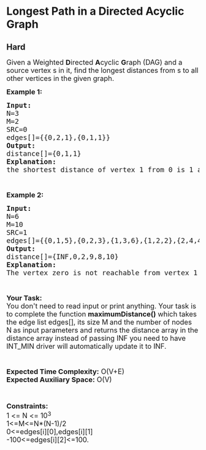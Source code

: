 # Longest Path in a Directed Acyclic Graph
## Hard 
<div class="problem-statement">
                <p></p><p><span style="font-size:18px">Given a Weighted&nbsp;<strong>D</strong>irected&nbsp;<strong>A</strong>cyclic&nbsp;<strong>G</strong>raph (DAG) and a source vertex s in it, find the longest distances from s to all other vertices in the given graph.</span></p>

<p><strong><span style="font-size:18px">Example 1:</span></strong></p>

<pre><span style="font-size:18px"><strong>Input:</strong>
N=3
M=2
SRC=0
edges[]={{0,2,1},{0,1,1}}
<strong>Output:</strong>
distance[]={0,1,1}
<strong>Explanation:</strong>
the shortest distance of vertex 1 from 0 is 1 and that of two is also 1.</span></pre>

<p>&nbsp;</p>

<p><strong><span style="font-size:18px">Example 2:</span></strong></p>

<pre><span style="font-size:18px"><strong>Input:</strong>
N=6
M=10
SRC=1
edges[]={{0,1,5},{0,2,3},{1,3,6},{1,2,2},{2,4,4},{2,5,2},{2,3,7},{3,5,1},{3,4,-1},{4,5,-2}}
<strong>Output:</strong>
distance[]={INF,0,2,9,8,10}
<strong>Explanation:</strong>
The vertex zero is not reachable from vertex 1 so its distance is INF, for 2 it is 2, for 3 it is 9, the same goes for 4 and 5.</span></pre>

<p>&nbsp;</p>

<p><span style="font-size:18px"><strong>Your Task:</strong><br>
You don't need to read input or print anything. Your task is to complete the function <strong>maximumDistance()</strong>&nbsp;which takes the edge list edges[], its size M<strong>&nbsp;</strong>and the&nbsp;number of nodes N<strong>&nbsp;</strong>as input parameters&nbsp;and returns the distance array in the distance array instead of passing INF you need to have INT_MIN driver will automatically update it to INF.</span></p>

<p>&nbsp;</p>

<p><span style="font-size:18px"><strong>Expected Time Complexity:</strong>&nbsp;O(V+E)<br>
<strong>Expected Auxiliary Space:</strong>&nbsp;O(V)</span><br>
<br>
&nbsp;</p>

<p><span style="font-size:18px"><strong>Constraints:</strong><br>
1 &lt;= N &lt;= 10</span><sup><span style="font-size:15px">3</span></sup><br>
<span style="font-size:18px">1&lt;=M&lt;=N*(N-1)/2</span><br>
<span style="font-size:18px">0&lt;=edges[i][0],edges[i][1]<br>
-100&lt;=edges[i][2]&lt;=100.</span><br>
<span style="font-size:18px">&nbsp;</span></p>
 <p></p>
            </div>
